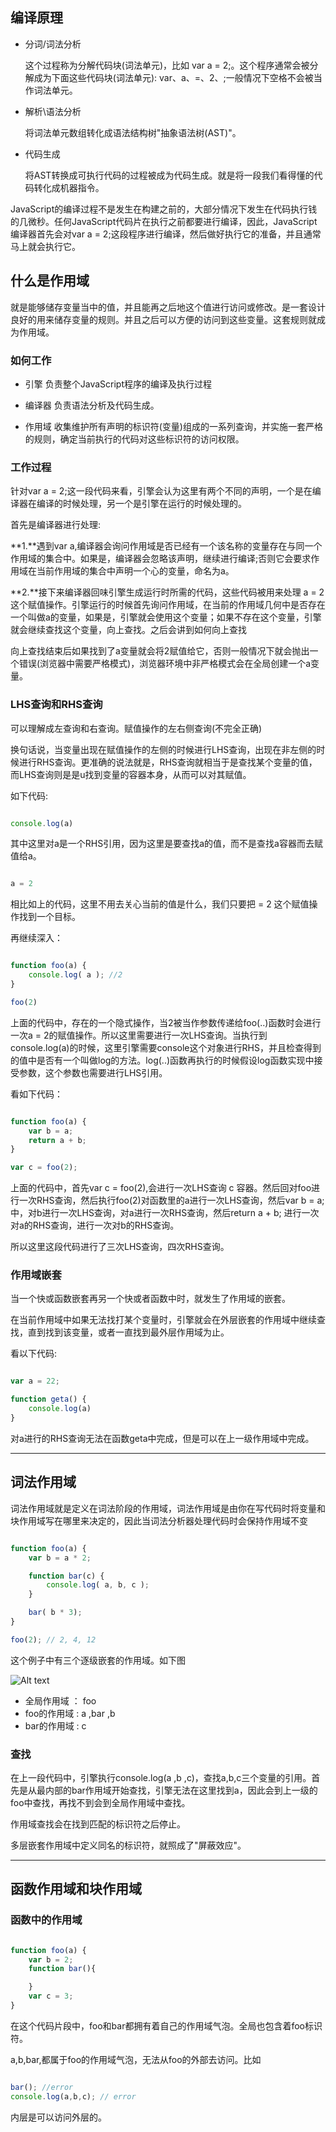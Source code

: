 ## 编译原理

- 分词/词法分析

    这个过程称为分解代码块(词法单元)，比如 var a = 2;。这个程序通常会被分解成为下面这些代码块(词法单元): var、a、=、2、;一般情况下空格不会被当作词法单元。

- 解析\语法分析

    将词法单元数组转化成语法结构树"抽象语法树(AST)"。

- 代码生成

    将AST转换成可执行代码的过程被成为代码生成。就是将一段我们看得懂的代码转化成机器指令。

JavaScript的编译过程不是发生在构建之前的，大部分情况下发生在代码执行钱的几微秒。任何JavaScript代码片在执行之前都要进行编译，因此，JavaScript编译器首先会对var a = 2;这段程序进行编译，然后做好执行它的准备，并且通常马上就会执行它。

## 什么是作用域

就是能够储存变量当中的值，并且能再之后地这个值进行访问或修改。是一套设计良好的用来储存变量的规则。并且之后可以方便的访问到这些变量。这套规则就成为作用域。

### 如何工作

- 引擎
    负责整个JavaScript程序的编译及执行过程

- 编译器
    负责语法分析及代码生成。

- 作用域
    收集维护所有声明的标识符(变量)组成的一系列查询，并实施一套严格的规则，确定当前执行的代码对这些标识符的访问权限。

### 工作过程

针对var a = 2;这一段代码来看，引擎会认为这里有两个不同的声明，一个是在编译器在编译的时候处理，另一个是引擎在运行的时候处理的。

首先是编译器进行处理:

**1.**遇到var a,编译器会询问作用域是否已经有一个该名称的变量存在与同一个作用域的集合中。如果是，编译器会忽略该声明，继续进行编译;否则它会要求作用域在当前作用域的集合中声明一个心的变量，命名为a。

**2.**接下来编译器回味引擎生成运行时所需的代码，这些代码被用来处理 a = 2 这个赋值操作。引擎运行的时候首先询问作用域，在当前的作用域几何中是否存在一个叫做a的变量，如果是，引擎就会使用这个变量；如果不存在这个变量，引擎就会继续查找这个变量，向上查找。之后会讲到如何向上查找

向上查找结束后如果找到了a变量就会将2赋值给它，否则一般情况下就会抛出一个错误(浏览器中需要严格模式)，浏览器环境中非严格模式会在全局创建一个a变量。

### LHS查询和RHS查询

可以理解成左查询和右查询。赋值操作的左右侧查询(不完全正确)

换句话说，当变量出现在赋值操作的左侧的时候进行LHS查询，出现在非左侧的时候进行RHS查询。更准确的说法就是，RHS查询就相当于是查找某个变量的值，而LHS查询则是是u找到变量的容器本身，从而可以对其赋值。

如下代码:

```js

console.log(a)
```
其中这里对a是一个RHS引用，因为这里是要查找a的值，而不是查找a容器而去赋值给a。

```js

a = 2
```
相比如上的代码，这里不用去关心当前的值是什么，我们只要把 = 2 这个赋值操作找到一个目标。

再继续深入：

```js

function foo(a) {
    console.log( a ); //2
}

foo(2)
```
上面的代码中，存在的一个隐式操作，当2被当作参数传递给foo(..)函数时会进行一次a = 2的赋值操作。所以这里需要进行一次LHS查询。当执行到console.log(a)的时候，这里引擎需要console这个对象进行RHS，并且检查得到的值中是否有一个叫做log的方法。log(..)函数再执行的时候假设log函数实现中接受参数，这个参数也需要进行LHS引用。

看如下代码：

```js

function foo(a) {
    var b = a;
    return a + b;
}

var c = foo(2);
```
上面的代码中，首先var c = foo(2),会进行一次LHS查询 c 容器。然后回对foo进行一次RHS查询，然后执行foo(2)对函数里的a进行一次LHS查询，然后var b = a;中，对b进行一次LHS查询，对a进行一次RHS查询，然后return a + b; 进行一次对a的RHS查询，进行一次对b的RHS查询。

所以这里这段代码进行了三次LHS查询，四次RHS查询。


### 作用域嵌套

当一个快或函数嵌套再另一个快或者函数中时，就发生了作用域的嵌套。

在当前作用域中如果无法找打某个变量时，引擎就会在外层嵌套的作用域中继续查找，直到找到该变量，或者一直找到最外层作用域为止。

看以下代码:
```js

var a = 22;

function geta() {
    console.log(a)
}
```

对a进行的RHS查询无法在函数geta中完成，但是可以在上一级作用域中完成。

----

## 词法作用域

词法作用域就是定义在词法阶段的作用域，词法作用域是由你在写代码时将变量和块作用域写在哪里来决定的，因此当词法分析器处理代码时会保持作用域不变

```js

function foo(a) {
    var b = a * 2;

    function bar(c) {
        console.log( a, b, c );
    }

    bar( b * 3);
}

foo(2); // 2, 4, 12
```
这个例子中有三个逐级嵌套的作用域。如下图

![Alt text](https://coding.net/u/hong_tao/p/my_study/git/raw/master/HT/imgs/%E8%AE%BE%E8%AE%A1%E6%A8%A1%E5%BC%8F/%E4%BD%9C%E7%94%A8%E5%9F%9F%E5%B5%8C%E5%A5%97.png "UML类图")

- 全局作用域 ： foo
- foo的作用域 : a ,bar ,b
- bar的作用域 : c

### 查找

在上一段代码中，引擎执行console.log(a ,b ,c)，查找a,b,c三个变量的引用。首先是从最内部的bar作用域开始查找，引擎无法在这里找到a，因此会到上一级的foo中查找，再找不到会到全局作用域中查找。

作用域查找会在找到匹配的标识符之后停止。

多层嵌套作用域中定义同名的标识符，就照成了"屏蔽效应"。


----

## 函数作用域和块作用域

### 函数中的作用域

```js

function foo(a) {
    var b = 2;
    function bar(){

    }
    var c = 3;
}
```

在这个代码片段中，foo和bar都拥有着自己的作用域气泡。全局也包含着foo标识符。

a,b,bar,都属于foo的作用域气泡，无法从foo的外部去访问。比如

```js

bar(); //error
console.log(a,b,c); // error
```

内层是可以访问外层的。
